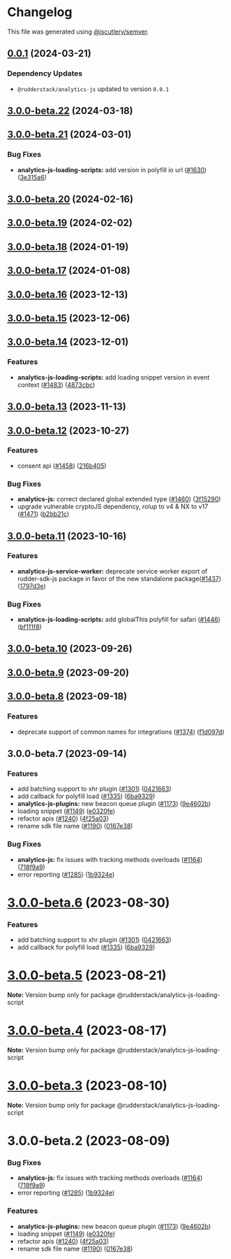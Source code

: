 # Changelog

This file was generated using [@jscutlery/semver](https://github.com/jscutlery/semver).

## [0.0.1](https://github.com/rudderlabs/rudder-sdk-js/compare/@rudderstack/analytics-js-loading-scripts@3.0.0-beta.22...@rudderstack/analytics-js-loading-scripts@0.0.1) (2024-03-21)

### Dependency Updates

* `@rudderstack/analytics-js` updated to version `0.0.1`
## [3.0.0-beta.22](https://github.com/rudderlabs/rudder-sdk-js/compare/@rudderstack/analytics-js-loading-scripts@3.0.0-beta.21...@rudderstack/analytics-js-loading-scripts@3.0.0-beta.22) (2024-03-18)

## [3.0.0-beta.21](https://github.com/rudderlabs/rudder-sdk-js/compare/@rudderstack/analytics-js-loading-scripts@3.0.0-beta.20...@rudderstack/analytics-js-loading-scripts@3.0.0-beta.21) (2024-03-01)


### Bug Fixes

* **analytics-js-loading-scripts:** add version in polyfill io url ([#1630](https://github.com/rudderlabs/rudder-sdk-js/issues/1630)) ([3e315a6](https://github.com/rudderlabs/rudder-sdk-js/commit/3e315a6555871ef3cadb93236191a38bc21a2973))

## [3.0.0-beta.20](https://github.com/rudderlabs/rudder-sdk-js/compare/@rudderstack/analytics-js-loading-scripts@3.0.0-beta.19...@rudderstack/analytics-js-loading-scripts@3.0.0-beta.20) (2024-02-16)

## [3.0.0-beta.19](https://github.com/rudderlabs/rudder-sdk-js/compare/@rudderstack/analytics-js-loading-scripts@3.0.0-beta.18...@rudderstack/analytics-js-loading-scripts@3.0.0-beta.19) (2024-02-02)

## [3.0.0-beta.18](https://github.com/rudderlabs/rudder-sdk-js/compare/@rudderstack/analytics-js-loading-scripts@3.0.0-beta.17...@rudderstack/analytics-js-loading-scripts@3.0.0-beta.18) (2024-01-19)

## [3.0.0-beta.17](https://github.com/rudderlabs/rudder-sdk-js/compare/@rudderstack/analytics-js-loading-scripts@3.0.0-beta.16...@rudderstack/analytics-js-loading-scripts@3.0.0-beta.17) (2024-01-08)

## [3.0.0-beta.16](https://github.com/rudderlabs/rudder-sdk-js/compare/@rudderstack/analytics-js-loading-scripts@3.0.0-beta.15...@rudderstack/analytics-js-loading-scripts@3.0.0-beta.16) (2023-12-13)

## [3.0.0-beta.15](https://github.com/rudderlabs/rudder-sdk-js/compare/@rudderstack/analytics-js-loading-scripts@3.0.0-beta.14...@rudderstack/analytics-js-loading-scripts@3.0.0-beta.15) (2023-12-06)

## [3.0.0-beta.14](https://github.com/rudderlabs/rudder-sdk-js/compare/@rudderstack/analytics-js-loading-scripts@3.0.0-beta.13...@rudderstack/analytics-js-loading-scripts@3.0.0-beta.14) (2023-12-01)


### Features

* **analytics-js-loading-scripts:** add loading snippet version in event context ([#1483](https://github.com/rudderlabs/rudder-sdk-js/issues/1483)) ([4873cbc](https://github.com/rudderlabs/rudder-sdk-js/commit/4873cbc183879c0c1825cf939a53b6cf570cdf4e))

## [3.0.0-beta.13](https://github.com/rudderlabs/rudder-sdk-js/compare/@rudderstack/analytics-js-loading-scripts@3.0.0-beta.12...@rudderstack/analytics-js-loading-scripts@3.0.0-beta.13) (2023-11-13)

## [3.0.0-beta.12](https://github.com/rudderlabs/rudder-sdk-js/compare/@rudderstack/analytics-js-loading-scripts@3.0.0-beta.11...@rudderstack/analytics-js-loading-scripts@3.0.0-beta.12) (2023-10-27)


### Features

* consent api ([#1458](https://github.com/rudderlabs/rudder-sdk-js/issues/1458)) ([216b405](https://github.com/rudderlabs/rudder-sdk-js/commit/216b405f7c319d5ff2d799d2e3a5efe2ee4a03af))


### Bug Fixes

* **analytics-js:** correct declared global extended type ([#1460](https://github.com/rudderlabs/rudder-sdk-js/issues/1460)) ([3f15290](https://github.com/rudderlabs/rudder-sdk-js/commit/3f1529037ba0541391b5f8033e37f867fdd7931c))
* upgrade vulnerable cryptoJS dependency, rolup to v4 & NX to v17 ([#1471](https://github.com/rudderlabs/rudder-sdk-js/issues/1471)) ([b2bb21c](https://github.com/rudderlabs/rudder-sdk-js/commit/b2bb21cb3f618f6c86f593d1706abe9e6349066d))

## [3.0.0-beta.11](https://github.com/rudderlabs/rudder-sdk-js/compare/@rudderstack/analytics-js-loading-scripts@3.0.0-beta.10...@rudderstack/analytics-js-loading-scripts@3.0.0-beta.11) (2023-10-16)


### Features

* **analytics-js-service-worker:** deprecate service worker export of rudder-sdk-js package  in favor of the new standalone package([#1437](https://github.com/rudderlabs/rudder-sdk-js/issues/1437)) ([1797d3e](https://github.com/rudderlabs/rudder-sdk-js/commit/1797d3ef356e947a528c2de9abcfde245cc28178))


### Bug Fixes

* **analytics-js-loading-scripts:** add globalThis polyfill for safari ([#1446](https://github.com/rudderlabs/rudder-sdk-js/issues/1446)) ([bf111f8](https://github.com/rudderlabs/rudder-sdk-js/commit/bf111f8fc24fe75d183ea4924423e3c560ce457d))

## [3.0.0-beta.10](https://github.com/rudderlabs/rudder-sdk-js/compare/@rudderstack/analytics-js-loading-scripts@3.0.0-beta.9...@rudderstack/analytics-js-loading-scripts@3.0.0-beta.10) (2023-09-26)

## [3.0.0-beta.9](https://github.com/rudderlabs/rudder-sdk-js/compare/@rudderstack/analytics-js-loading-scripts@3.0.0-beta.8...@rudderstack/analytics-js-loading-scripts@3.0.0-beta.9) (2023-09-20)

## [3.0.0-beta.8](https://github.com/rudderlabs/rudder-sdk-js/compare/@rudderstack/analytics-js-loading-scripts@3.0.0-beta.7...@rudderstack/analytics-js-loading-scripts@3.0.0-beta.8) (2023-09-18)


### Features

* deprecate support of common names for integrations ([#1374](https://github.com/rudderlabs/rudder-sdk-js/issues/1374)) ([f1d097d](https://github.com/rudderlabs/rudder-sdk-js/commit/f1d097d9976f6c9d2ad0f1d81d469148f8c7c197))

## 3.0.0-beta.7 (2023-09-14)


### Features

* add batching support to xhr plugin ([#1301](https://github.com/rudderlabs/rudder-sdk-js/issues/1301)) ([0421663](https://github.com/rudderlabs/rudder-sdk-js/commit/04216637a00dc5339cf466a586137415b46b6b49))
* add callback for polyfill load ([#1335](https://github.com/rudderlabs/rudder-sdk-js/issues/1335)) ([6ba9329](https://github.com/rudderlabs/rudder-sdk-js/commit/6ba932918dd03c110c92cd5837a2f8ca0f9cf192))
* **analytics-js-plugins:** new beacon queue plugin ([#1173](https://github.com/rudderlabs/rudder-sdk-js/issues/1173)) ([9e4602b](https://github.com/rudderlabs/rudder-sdk-js/commit/9e4602b67c7ce1345023388e09c3701820f71091))
* loading snippet ([#1149](https://github.com/rudderlabs/rudder-sdk-js/issues/1149)) ([e0320fe](https://github.com/rudderlabs/rudder-sdk-js/commit/e0320feb090c826b2eeb920538bae6c97cd30e61))
* refactor apis ([#1240](https://github.com/rudderlabs/rudder-sdk-js/issues/1240)) ([4f25a03](https://github.com/rudderlabs/rudder-sdk-js/commit/4f25a0377ef438a4e4b5dcad6f2504ec5da5f7a3))
* rename sdk file name ([#1190](https://github.com/rudderlabs/rudder-sdk-js/issues/1190)) ([0167e38](https://github.com/rudderlabs/rudder-sdk-js/commit/0167e384a05e1fa33b3da3b940f3952ee06ef21e))


### Bug Fixes

* **analytics-js:** fix issues with tracking methods overloads ([#1164](https://github.com/rudderlabs/rudder-sdk-js/issues/1164)) ([718f9a9](https://github.com/rudderlabs/rudder-sdk-js/commit/718f9a9bf9e24fa203cfe9cec835528c91ed955f))
* error reporting ([#1285](https://github.com/rudderlabs/rudder-sdk-js/issues/1285)) ([1b9324e](https://github.com/rudderlabs/rudder-sdk-js/commit/1b9324e0be38eecbc25cb08be7650d8c1e474d35))

# [3.0.0-beta.6](https://github.com/rudderlabs/rudder-sdk-js/compare/@rudderstack/analytics-js-loading-script@3.0.0-beta.5...@rudderstack/analytics-js-loading-script@3.0.0-beta.6) (2023-08-30)


### Features

* add batching support to xhr plugin ([#1301](https://github.com/rudderlabs/rudder-sdk-js/issues/1301)) ([0421663](https://github.com/rudderlabs/rudder-sdk-js/commit/04216637a00dc5339cf466a586137415b46b6b49))
* add callback for polyfill load ([#1335](https://github.com/rudderlabs/rudder-sdk-js/issues/1335)) ([6ba9329](https://github.com/rudderlabs/rudder-sdk-js/commit/6ba932918dd03c110c92cd5837a2f8ca0f9cf192))





# [3.0.0-beta.5](https://github.com/rudderlabs/rudder-sdk-js/compare/@rudderstack/analytics-js-loading-script@3.0.0-beta.4...@rudderstack/analytics-js-loading-script@3.0.0-beta.5) (2023-08-21)

**Note:** Version bump only for package @rudderstack/analytics-js-loading-script





# [3.0.0-beta.4](https://github.com/rudderlabs/rudder-sdk-js/compare/@rudderstack/analytics-js-loading-script@3.0.0-beta.3...@rudderstack/analytics-js-loading-script@3.0.0-beta.4) (2023-08-17)

**Note:** Version bump only for package @rudderstack/analytics-js-loading-script





# [3.0.0-beta.3](https://github.com/rudderlabs/rudder-sdk-js/compare/@rudderstack/analytics-js-loading-script@3.0.0-beta.2...@rudderstack/analytics-js-loading-script@3.0.0-beta.3) (2023-08-10)

**Note:** Version bump only for package @rudderstack/analytics-js-loading-script





# 3.0.0-beta.2 (2023-08-09)


### Bug Fixes

* **analytics-js:** fix issues with tracking methods overloads ([#1164](https://github.com/rudderlabs/rudder-sdk-js/issues/1164)) ([718f9a9](https://github.com/rudderlabs/rudder-sdk-js/commit/718f9a9bf9e24fa203cfe9cec835528c91ed955f))
* error reporting ([#1285](https://github.com/rudderlabs/rudder-sdk-js/issues/1285)) ([1b9324e](https://github.com/rudderlabs/rudder-sdk-js/commit/1b9324e0be38eecbc25cb08be7650d8c1e474d35))


### Features

* **analytics-js-plugins:** new beacon queue plugin ([#1173](https://github.com/rudderlabs/rudder-sdk-js/issues/1173)) ([9e4602b](https://github.com/rudderlabs/rudder-sdk-js/commit/9e4602b67c7ce1345023388e09c3701820f71091))
* loading snippet ([#1149](https://github.com/rudderlabs/rudder-sdk-js/issues/1149)) ([e0320fe](https://github.com/rudderlabs/rudder-sdk-js/commit/e0320feb090c826b2eeb920538bae6c97cd30e61))
* refactor apis ([#1240](https://github.com/rudderlabs/rudder-sdk-js/issues/1240)) ([4f25a03](https://github.com/rudderlabs/rudder-sdk-js/commit/4f25a0377ef438a4e4b5dcad6f2504ec5da5f7a3))
* rename sdk file name ([#1190](https://github.com/rudderlabs/rudder-sdk-js/issues/1190)) ([0167e38](https://github.com/rudderlabs/rudder-sdk-js/commit/0167e384a05e1fa33b3da3b940f3952ee06ef21e))
